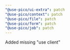 ```yaml
---
"@use-pico/ui-extra": patch
"@use-pico/context": patch
"@use-pico/file": patch
"@use-pico/form": patch
"@use-pico/job": patch
---
```


Added missing "use client"
